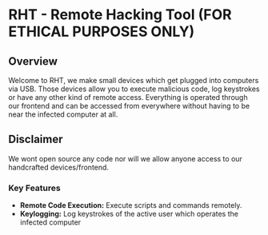# RHT - Remote Hacking Tool (FOR ETHICAL PURPOSES ONLY)

## Overview

Welcome to RHT, we make small devices which get plugged into computers via USB. Those devices allow you to execute malicious code, log keystrokes or have any other kind of remote access. Everything is operated through our frontend and can be accessed from everywhere without having to be near the infected computer at all.

## Disclaimer
We wont open source any code nor will we allow anyone access to our handcrafted devices/frontend.

### Key Features

- **Remote Code Execution:** Execute scripts and commands remotely.
- **Keylogging:** Log keystrokes of the active user which operates the infected computer
